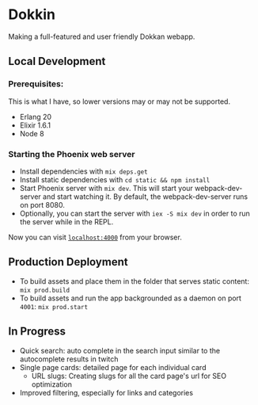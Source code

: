 # Dokkin

Making a full-featured and user friendly Dokkan webapp.

## Local Development

### Prerequisites:

This is what I have, so lower versions may or may not be supported.
  - Erlang 20
  - Elixir 1.6.1
  - Node 8

### Starting the Phoenix web server

  - Install dependencies with `mix deps.get`
  - Install static dependencies with `cd static && npm install`
  - Start Phoenix server with `mix dev`. This will start your webpack-dev-server and start watching it. By default, the webpack-dev-server runs on port 8080.
  - Optionally, you can start the server with `iex -S mix dev` in order to run the server while in the REPL.

Now you can visit [`localhost:4000`](http://localhost:4000) from your browser.

## Production Deployment

- To build assets and place them in the folder that serves static content: `mix prod.build`
- To build assets and run the app backgrounded as a daemon on port `4001`: `mix prod.start`

## In Progress

- Quick search: auto complete in the search input similar to the autocomplete results in twitch
- Single page cards: detailed page for each individual card
  - URL slugs: Creating slugs for all the card page's url for SEO optimization
- Improved filtering, especially for links and categories


